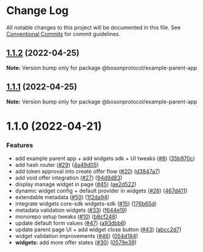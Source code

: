 # Change Log

All notable changes to this project will be documented in this file.
See [Conventional Commits](https://conventionalcommits.org) for commit guidelines.

## [1.1.2](https://github.com/bosonprotocol/core-components/compare/@bosonprotocol/example-parent-app@1.1.1...@bosonprotocol/example-parent-app@1.1.2) (2022-04-25)

**Note:** Version bump only for package @bosonprotocol/example-parent-app





## [1.1.1](https://github.com/bosonprotocol/core-components/compare/@bosonprotocol/example-parent-app@1.1.0...@bosonprotocol/example-parent-app@1.1.1) (2022-04-25)

**Note:** Version bump only for package @bosonprotocol/example-parent-app





# 1.1.0 (2022-04-21)


### Features

* add example parent app + add widgets sdk + UI tweaks  ([#8](https://github.com/bosonprotocol/core-components/issues/8)) ([35b970c](https://github.com/bosonprotocol/core-components/commit/35b970cda4c73ba7d855d4538181fbbd34ad0e13))
* add hash router ([#29](https://github.com/bosonprotocol/core-components/issues/29)) ([4a49d05](https://github.com/bosonprotocol/core-components/commit/4a49d053ae4c01517261d5e5658f73157786c8ee))
* add token approval into create offer flow ([#20](https://github.com/bosonprotocol/core-components/issues/20)) ([d3847a7](https://github.com/bosonprotocol/core-components/commit/d3847a703870f0bd686f4d5b5b0d141276ff4c85))
* add void offer integration ([#27](https://github.com/bosonprotocol/core-components/issues/27)) ([94d9d83](https://github.com/bosonprotocol/core-components/commit/94d9d83d7dca351277293a3b027ff95b417b7cc9))
* display manage widget in page ([#45](https://github.com/bosonprotocol/core-components/issues/45)) ([ae2d522](https://github.com/bosonprotocol/core-components/commit/ae2d5228fd0ed7ed4399d9cd90bf45157f62a9d0))
* dynamic widget config + default provider in widgets ([#26](https://github.com/bosonprotocol/core-components/issues/26)) ([467d411](https://github.com/bosonprotocol/core-components/commit/467d411113f53069953673a5707c52baef0582e5))
* extendable metadata ([#50](https://github.com/bosonprotocol/core-components/issues/50)) ([1f2da94](https://github.com/bosonprotocol/core-components/commit/1f2da941381104e32e6620d8d97808d2fabedc98))
* integrate widgets core-sdk widgets-sdk ([#15](https://github.com/bosonprotocol/core-components/issues/15)) ([176b65d](https://github.com/bosonprotocol/core-components/commit/176b65d1a8a723567cadde2403ff45547a19cc0d))
* metadata validation widgets ([#33](https://github.com/bosonprotocol/core-components/issues/33)) ([f644e19](https://github.com/bosonprotocol/core-components/commit/f644e19f84342ceeff208997d5e6ba755063f2e9))
* monorepo setup tweaks ([#10](https://github.com/bosonprotocol/core-components/issues/10)) ([b8cf248](https://github.com/bosonprotocol/core-components/commit/b8cf2481a684b7d0917c31478cad06354454115d))
* update default form values ([#47](https://github.com/bosonprotocol/core-components/issues/47)) ([a93dbb6](https://github.com/bosonprotocol/core-components/commit/a93dbb6a18625e8d0499980714febcd3b904e7ff))
* update parent page UI + add widget close button ([#43](https://github.com/bosonprotocol/core-components/issues/43)) ([abcc2d7](https://github.com/bosonprotocol/core-components/commit/abcc2d7e9f4430097546686c939d79f077166ccc))
* widget validation improvements ([#46](https://github.com/bosonprotocol/core-components/issues/46)) ([054d184](https://github.com/bosonprotocol/core-components/commit/054d1848d83a1703f3ccd36e6caaad7850a0257f))
* **widgets:** add more offer states ([#30](https://github.com/bosonprotocol/core-components/issues/30)) ([0579e39](https://github.com/bosonprotocol/core-components/commit/0579e39134eedebd36373014fec7893d23582bc9))
